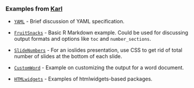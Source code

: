 ### Examples from [Karl](http://kbroman.org)

- [`YAML`](YAML) - Brief discussion of YAML specification.

- [`FruitSnacks`](FruitSnacks) - Basic R Markdown example. Could be
  used for discussing output formats and options like `toc` and
  `number_sections`.

- [`SlideNumbers`](SlideNumbers) - For an ioslides presentation, use
  CSS to get rid of total number of slides at the bottom of each
  slide.

- [`CustomWord`](CustomWord) - Example on customizing the output for a
  word document.

- [`HTMLwidgets`](HTMLwidgets) - Examples of htmlwidgets-based packages.
